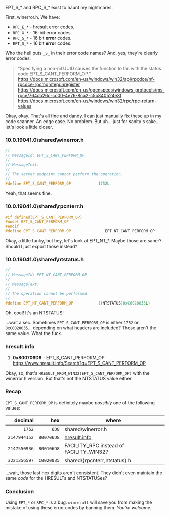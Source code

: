 EPT_S_\* and RPC_S_\* exist to haunt my nightmares.

First, winerror.h.  We have:

*   `RPC_E_*` - hresult error codes.
*   `RPC_X_*` - 16-bit error codes.
*   `RPC_S_*` - 16 bit **error** codes.
*   `EPT_S_*` - 16 bit **error** codes.

Who the hell puts `_S_` in their error code names?  And, yes, they're clearly error codes:

>   "Specifying a non-nil UUID causes the function to fail with the status code EPT_S_CANT_PERFORM_OP."<br>
>   <https://docs.microsoft.com/en-us/windows/win32/api/rpcdce/nf-rpcdce-rpcmgmtepunregister><br>
>   <https://docs.microsoft.com/en-us/openspecs/windows_protocols/ms-rpce/764cb26c-cc00-4e76-8ca2-c5b840524e3f><br>
>   <https://docs.microsoft.com/en-us/windows/win32/rpc/rpc-return-values><br>

Okay, okay.  That's all fine and dandy.  I can just manually fix these up in my code scanner.
An edge case.  No problem.  But uh... just for sanity's sake... let's look a little closer.


### 10.0.19041.0\shared\winerror.h

```cpp
//
// MessageId: EPT_S_CANT_PERFORM_OP
//
// MessageText:
//
// The server endpoint cannot perform the operation.
//
#define EPT_S_CANT_PERFORM_OP            1752L
```

Yeah, that seems fine.



### 10.0.19041.0\shared\rpcnterr.h

```cpp
#if defined(EPT_S_CANT_PERFORM_OP)
#undef EPT_S_CANT_PERFORM_OP
#endif
#define EPT_S_CANT_PERFORM_OP               EPT_NT_CANT_PERFORM_OP
```

Okay, a little funky, but hey, let's look at EPT_NT_\*.  Maybe those are saner?  Should I just export those instead?



### 10.0.19041.0\shared\ntstatus.h

```cpp
//
// MessageId: EPT_NT_CANT_PERFORM_OP
//
// MessageText:
//
// The operation cannot be performed.
//
#define EPT_NT_CANT_PERFORM_OP           ((NTSTATUS)0xC0020035L)
```

Oh, cool!  It's an NTSTATUS!

...wait a sec.  Sometimes `EPT_S_CANT_PERFORM_OP` is either `1752` or `0xC0020035`... depending on what headers are included?  Those aren't the same value.  What the fuck.



### hresult.info

1.  **0x800706D8** - EPT_S_CANT_PERFORM_OP<br>
    <https://www.hresult.info/Search?q=EPT_S_CANT_PERFORM_OP>

Okay, so, that's `HRESULT_FROM_WIN32(EPT_S_CANT_PERFORM_OP)` with the winerror.h version.  But that's not the NTSTATUS value either.



### Recap

`EPT_S_CANT_PERFORM_OP` is definitely maybe *possibly* one of the following values:

| decimal      | hex        | where |
| ------------:| ----------:| ----- |
|       `1752` |      `6D8` | shared\\winerror.h
| `2147944152` | `800706D8` | [hresult.info](https://www.hresult.info/Search?q=EPT_S_CANT_PERFORM_OP)
| `2147550936` | `800106D8` | FACILITY_RPC instead of FACILITY_WIN32?
| `3221356597` | `C0020035` | shared\\{rpcnterr,ntstatus}.h

...wait, those last hex digits aren't consistent.  They didn't even maintain the same *code* for the HRESULTs and NTSTATUSes?



### Conclusion

Using `EPT_*` or `RPC_*` is a bug.  `winresult` will save you from making the mistake of using these error codes by banning them.  *You're welcome.*
